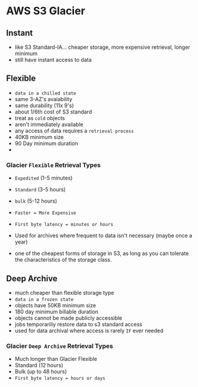 # AWS S3 Glacier

## Instant

- like S3 Standard-IA... cheaper storage, more expensive retrieval, longer minimum
- still have instant access to data

## Flexible

- `data in a chilled state`
- same 3-AZ's avaiability
- same durability (11x 9's)
- about 1/6th cost of S3 standard
- treat as `cold` objects
- aren't immediately available
- any access of data requires a `retrieval process`
- 40KB minimum size
- 90 Day minimum duration
- 

### Glacier `Flexible` Retrieval Types

- `Expedited` (1-5 minutes)
- `Standard` (3-5 hours)
- `bulk` (5-12 hours)
- `Faster = More Expensive`
- `First byte latency = minutes or hours`

- Used for archives where frequent to data isn't necessary (maybe once a year)
- one of the cheapest forms of storage in S3, as long as you can tolerate the characteristics of the storage class.

## Deep Archive 

- much cheaper than flexible storage type
- `data in a frozen state`
- objects have 50KB minimum size
- 180 day minimum billable duration
- objects cannot be made publicly accessible
- jobs temporariliy restore data to s3 standard access
- used for data archival where access is rarely `IF` ever needed

### Glacier `Deep Archive` Retrieval Types
- Much longer than Glacier Flexible
- Standard (12 hours)
- Bulk (up to 48 hours)
- `First byte latency = hours or days`